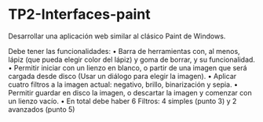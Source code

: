 # TP2-Interfaces-paint
Desarrollar una aplicación web similar al clásico Paint de Windows.

Debe tener las funcionalidades:
• Barra de herramientas con, al menos, lápiz (que pueda elegir color del lápiz) y goma
de borrar, y su funcionalidad.
• Permitir iniciar con un lienzo en blanco, o partir de una imagen que será cargada
desde disco (Usar un diálogo para elegir la imagen).
• Aplicar cuatro filtros a la imagen actual: negativo, brillo, binarización y sepia.
• Permitir guardar en disco la imagen, o descartar la imagen y comenzar con un
lienzo vacío.
• En total debe haber 6 Filtros: 4 simples (punto 3) y 2 avanzados (punto 5)

